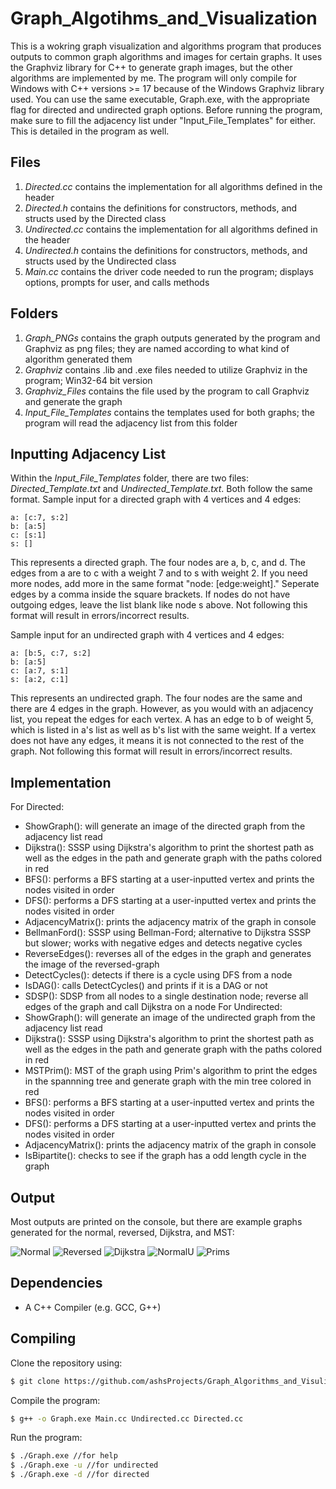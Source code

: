 # Graph_Algotihms_and_Visualization
This is a wokring graph visualization and algorithms program that produces outputs to common graph algorithms and images for certain graphs.
It uses the Graphviz library for C++ to generate graph images, but the other algorithms are implemented by me. The program will only compile
for Windows with C++ versions >= 17 because of the Windows Graphviz library used. You can use the same executable, Graph.exe, with the appropriate
flag for directed and undirected graph options. Before running the program, make sure to fill the adjacency list under "Input_File_Templates" for
either. This is detailed in the program as well. 

## Files
1. *Directed.cc* contains the implementation for all algorithms defined in the header
2. *Directed.h* contains the definitions for constructors, methods, and structs used by the Directed class
3. *Undirected.cc* contains the implementation for all algorithms defined in the header 
4. *Undirected.h* contains the definitions for constructors, methods, and structs used by the Undirected class
5. *Main.cc* contains the driver code needed to run the program; displays options,  prompts for user, and calls methods

## Folders
1. *Graph_PNGs* contains the graph outputs generated by the program and Graphviz as png files; they are named according to what kind of algorithm generated them
2. *Graphviz* contains .lib and .exe files needed to utilize Graphviz in the program; Win32-64 bit version
3. *Graphviz_Files* contains the file used by the program to call Graphviz and generate the graph
4. *Input_File_Templates* contains the templates used for both graphs; the program will read the adjacency list from this folder

## Inputting Adjacency List
Within the *Input_File_Templates* folder, there are two files: *Directed_Template.txt* and *Undirected_Template.txt*. Both follow the same format.
Sample input for a directed graph with 4 vertices and 4 edges:
```
a: [c:7, s:2]
b: [a:5]
c: [s:1]
s: []
```
This represents a directed graph. The four nodes are a, b, c, and d. The edges from a are to c with a weight 7 and to s with weight 2.
If you need more nodes, add more in the same format "node: [edge:weight]." Seperate edges by a comma inside the square brackets.
If nodes do not have outgoing edges, leave the list blank like node s above. Not following this format will result in errors/incorrect results.

Sample input for an undirected graph with 4 vertices and 4 edges:
```
a: [b:5, c:7, s:2]
b: [a:5]
c: [a:7, s:1]
s: [a:2, c:1]
```
This represents an undirected graph. The four nodes are the same and there are 4 edges in the graph. However, as you would with an adjacency list,
you repeat the edges for each vertex. A has an edge to b of weight 5, which is listed in a's list as well as b's list with the same weight.
If a vertex does not have any edges, it means it is not connected to the rest of the graph. Not following this format will result in errors/incorrect results.

## Implementation
For Directed:
  - ShowGraph(): will generate an image of the directed graph from the adjacency list read
  - Dijkstra(): SSSP using Dijkstra's algorithm to print the shortest path as well as the edges in the path and generate graph with the paths colored in red
  - BFS(): performs a BFS starting at a user-inputted vertex and prints the nodes visited in order
  - DFS(): performs a DFS starting at a user-inputted vertex and prints the nodes visited in order
  - AdjacencyMatrix(): prints the adjacency matrix of the graph in console
  - BellmanFord(): SSSP using Bellman-Ford; alternative to Dijkstra SSSP but slower; works with negative edges and detects negative cycles
  - ReverseEdges(): reverses all of the edges in the graph and generates the image of the reversed-graph
  - DetectCycles(): detects if there is a cycle using DFS from a node
  - IsDAG(): calls DetectCycles() and prints if it is a DAG or not
  - SDSP(): SDSP from all nodes to a single destination node; reverse all edges of the graph and call Dijkstra on a node
For Undirected:
  - ShowGraph(): will generate an image of the undirected graph from the adjacency list read
  - Dijkstra(): SSSP using Dijkstra's algorithm to print the shortest path as well as the edges in the path and generate graph with the paths colored in red
  - MSTPrim(): MST of the graph using Prim's algorithm to print the edges in the spannning tree and generate graph with the min tree colored in red
  - BFS(): performs a BFS starting at a user-inputted vertex and prints the nodes visited in order
  - DFS(): performs a DFS starting at a user-inputted vertex and prints the nodes visited in order
  - AdjacencyMatrix(): prints the adjacency matrix of the graph in console
  - IsBipartite(): checks to see if the graph has a odd length cycle in the graph

## Output
Most outputs are printed on the console, but there are example graphs generated for the normal, reversed, Dijkstra, and MST:

![Normal](Graph_PNGs/normal_directed_graph.png) ![Reversed](Graph_PNGs/reversed_directed_graph.png) ![Dijkstra](Graph_PNGs/dijkstras_directed_graph.png) ![NormalU](Graph_PNGs/normal_undirected_graph.png) ![Prims](Graph_PNGs/prims_undirected_graph.png)

## Dependencies
- A C++ Compiler (e.g. GCC, G++)

## Compiling
Clone the repository using:
```bash
$ git clone https://github.com/ashsProjects/Graph_Algorithms_and_Visulization.git
```

Compile the program:
```bash
$ g++ -o Graph.exe Main.cc Undirected.cc Directed.cc
```

Run the program:
```bash
$ ./Graph.exe //for help
$ ./Graph.exe -u //for undirected
$ ./Graph.exe -d //for directed
```
